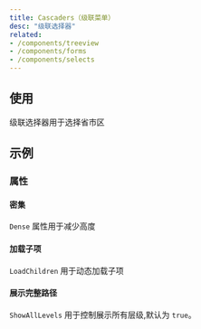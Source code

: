 ```yaml
---
title: Cascaders（级联菜单）
desc: "级联选择器"
related:
- /components/treeview
- /components/forms
- /components/selects
---
```


## 使用

级联选择器用于选择省市区

<cascaders-usage></cascaders-usage>

## 示例

### 属性

#### 密集

`Dense` 属性用于减少高度

<masa-example file="Examples.cascaders.Dense"></masa-example>

#### 加载子项

`LoadChildren` 用于动态加载子项

<masa-example file="Examples.cascaders.LoadChildren"></masa-example>

#### 展示完整路径

`ShowAllLevels` 用于控制展示所有层级,默认为 `true`。

<masa-example file="Examples.cascaders.ShowAllLevels"></masa-example>
